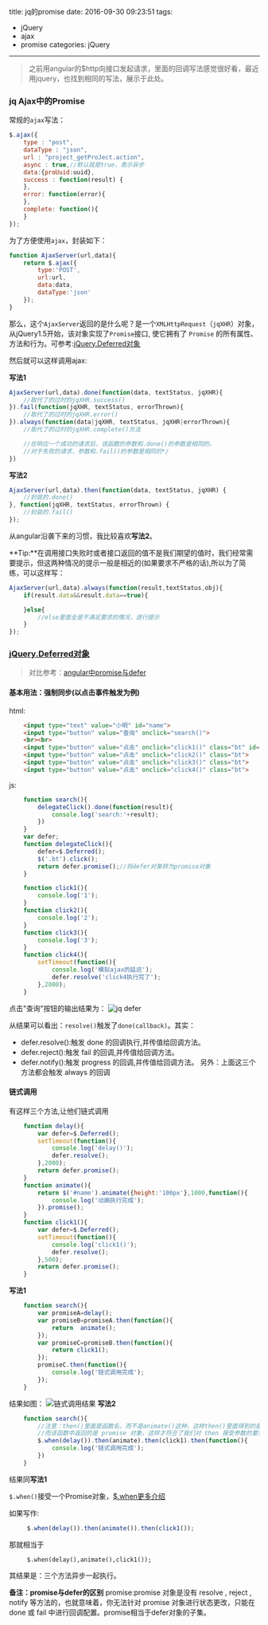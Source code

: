 title: jq的promise
date: 2016-09-30 09:23:51
tags: 
- jQuery
- ajax
- promise
categories: jQuery
---
>之前用angular的$http向接口发起请求，里面的回调写法感觉很好看，最近用jquery，也找到相同的写法，展示于此处。

### jq Ajax中的Promise

常规的`ajax`写法：
``` javascript
$.ajax({
    type : "post",
    dataType : "json",
    url : "project_getProJect.action",
    async : true,//默认就是true，表示异步
    data:{proUuid:uuid},
    success : function(result) {
    },
    error: function(error){
    },
    complete: function(){
    }
});
```
为了方便使用`ajax`，封装如下：
``` javascript
function AjaxServer(url,data){
    return $.ajax({
        type:'POST',
        url:url,
        data:data,
        dataType:'json'
    });
}
```
<!-- more -->
那么，这个`AjaxServer`返回的是什么呢？是一个`XMLHttpRequest`（`jqXHR`）对象，从jQuery1.5开始，该对象实现了`Promise`接口, 使它拥有了 `Promise` 的所有属性、方法和行为。可参考:[jQuery.Deferred对象](http://www.css88.com/jqapi-1.9/category/deferred-object/)

然后就可以这样调用ajax:

**写法1**
``` javascript
AjaxServer(url,data).done(function(data, textStatus, jqXHR){
    //取代了的过时的jqXHR.success()
}).fail(function(jqXHR, textStatus, errorThrown){
    //取代了的过时的jqXHR.error()
}).always(function(data|jqXHR, textStatus, jqXHR|errorThrown){
    //取代了的过时的jqXHR.complete()方法

    //在响应一个成功的请求后，该函数的参数和.done()的参数是相同的。
    //对于失败的请求，参数和.fail()的参数是相同的*/
})
```
**写法2**
``` javascript
AjaxServer(url,data).then(function(data, textStatus, jqXHR) {
    //封装的.done()
}, function(jqXHR, textStatus, errorThrown) {
    //封装的.fail()
});
```
从angular沿袭下来的习惯，我比较喜欢**写法2**。

**Tip:**在调用接口失败时或者接口返回的值不是我们期望的值时，我们经常需要提示，但这两种情况的提示一般是相近的(如果要求不严格的话),所以为了简练，可以这样写：
``` javascript
AjaxServer(url,data).always(function(result,textStatus,obj){
    if(result.data&&result.data==true){

    }else{
        //else里面全是不满足要求的情况，进行提示
    }
});
```
### [jQuery.Deferred对象](http://www.css88.com/jqapi-1.9/category/deferred-object/)
>对比参考：[angular中promise与defer](http://jintang.github.io/2016/04/19/angular%E4%B9%8Bpromise%E7%9A%84%E7%94%A8%E6%B3%95/)

#### 基本用法：强制同步(以点击事件触发为例)

html:
``` html
    <input type="text" value="小明" id="name">
    <input type="button" value="查询" onclick="search()">
    <br><br>
    <input type="button" value="点击" onclick="click1()" class="bt" id="click1">
    <input type="button" value="点击" onclick="click2()" class="bt">
    <input type="button" value="点击" onclick="click3()" class="bt">
    <input type="button" value="点击" onclick="click4()" class="bt">
```
js:
``` javascript
    function search(){
        delegateClick().done(function(result){
            console.log('search:'+result);
        })
    }
    var defer;
    function delegateClick(){
        defer=$.Deferred();
        $('.bt').click();
        return defer.promise();//将defer对象转为promise对象
    }

    function click1(){
        console.log('1');
    }
    function click2(){
        console.log('2');
    }
    function click3(){
        console.log('3');
    }
    function click4(){
        setTimeout(function(){
            console.log('模拟ajax的延迟');
            defer.resolve('click4执行完了');
        },2000);
    }
```
点击"查询"按钮的输出结果为：
![jq defer](http://7xphbb.com1.z0.glb.clouddn.com/jq/jq_promise1.png)

从结果可以看出：`resolve()`触发了`done(callback)`。其实：
- defer.resolve():触发 done 的回调执行,并传值给回调方法。
- defer.reject():触发 fail 的回调,并传值给回调方法。
- defer.notify():触发 progress 的回调,并传值给回调方法。
另外：上面这三个方法都会触发 always 的回调

#### 链式调用
有这样三个方法,让他们链式调用
``` javascript
    function delay(){
        var defer=$.Deferred();
        setTimeout(function(){
            console.log('delay()');
            defer.resolve();
        },2000);
        return defer.promise();
    }
    function animate(){
        return $('#name').animate({height:'100px'},1000,function(){
            console.log('动画执行完成');
        }).promise();
    }
    function click1(){
        var defer=$.Deferred();
        setTimeout(function(){
            console.log('click1()');
            defer.resolve();
        },500);
        return defer.promise();
    }
```
**写法1**
``` javascript
    function search(){
        var promiseA=delay();
        var promiseB=promiseA.then(function(){
            return  animate();
        });
        var promiseC=promiseB.then(function(){
            return click1();
        });
        promiseC.then(function(){
            console.log('链式调用完成');
        });
    }
```
结果如图：
![链式调用结果](http://7xphbb.com1.z0.glb.clouddn.com/jq/jq_promise2.png)
**写法2**
``` javascript
    function search(){
        //注意：then()里面是函数名，而不是animate()这种，这样then()里面得到的是一个匿名的函数体，
        //而该函数中返回的是 promise 对象，这样才符合了我们对 then 接受参数的要求
        $.when(delay()).then(animate).then(click1).then(function(){
            console.log('链式调用完成');
        })
    }
```
结果同**写法1**

`$.when()`接受一个Promise对象，[$.when更多介绍](http://www.css88.com/jqapi-1.9/jQuery.when/)

如果写作:
``` javascript
     $.when(delay()).then(animate()).then(click1());
```
那就相当于
``` jquery
     $.when(delay(),animate(),click1());
```
其结果是：三个方法异步一起执行。

**备注：promise与defer的区别**
promise:promise 对象是没有 resolve , reject , notify 等方法的，也就意味着，你无法针对 promise 对象进行状态更改，只能在 done 或 fail 中进行回调配置。promise相当于defer对象的子集。
